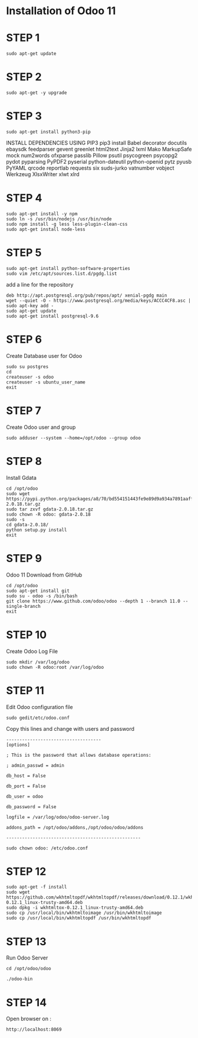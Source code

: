 # Installation of Odoo 11

# STEP 1
```terminal
sudo apt-get update
```
# STEP 2
```terminal
sudo apt-get -y upgrade
```
# STEP 3
```terminal
sudo apt-get install python3-pip
```
INSTALL DEPENDENCIES USING PIP3
pip3 install Babel decorator docutils ebaysdk feedparser gevent greenlet html2text Jinja2 lxml Mako MarkupSafe mock num2words ofxparse passlib Pillow psutil psycogreen psycopg2 pydot pyparsing PyPDF2 pyserial python-dateutil python-openid pytz pyusb PyYAML qrcode reportlab requests six suds-jurko vatnumber vobject Werkzeug XlsxWriter xlwt xlrd

# STEP 4
```terminal
sudo apt-get install -y npm
sudo ln -s /usr/bin/nodejs /usr/bin/node
sudo npm install -g less less-plugin-clean-css
sudo apt-get install node-less
```

# STEP 5
```terminal
sudo apt-get install python-software-properties
sudo vim /etc/apt/sources.list.d/pgdg.list
```
add a line for the repository
```terminal
deb http://apt.postgresql.org/pub/repos/apt/ xenial-pgdg main
wget --quiet -O - https://www.postgresql.org/media/keys/ACCC4CF8.asc | sudo apt-key add -
sudo apt-get update
sudo apt-get install postgresql-9.6
```

# STEP 6
Create Database user for Odoo
```terminal
sudo su postgres
cd
createuser -s odoo
createuser -s ubuntu_user_name
exit
```

# STEP 7
Create Odoo user and group
```terminal
sudo adduser --system --home=/opt/odoo --group odoo
```

# STEP 8
Install Gdata
```terminal
cd /opt/odoo
sudo wget https://pypi.python.org/packages/a8/70/bd554151443fe9e89d9a934a7891aaffc63b9cb5c7d608972919a002c03c/gdata-2.0.18.tar.gz
sudo tar zxvf gdata-2.0.18.tar.gz
sudo chown -R odoo: gdata-2.0.18
sudo -s
cd gdata-2.0.18/
python setup.py install
exit
```

# STEP 9
Odoo 11 Download from GitHub
```terminal
cd /opt/odoo
sudo apt-get install git
sudo su - odoo -s /bin/bash
git clone https://www.github.com/odoo/odoo --depth 1 --branch 11.0 --single-branch
exit
```

# STEP 10
Create Odoo Log File
```terminal
sudo mkdir /var/log/odoo
sudo chown -R odoo:root /var/log/odoo
```

# STEP 11
Edit Odoo configuration file
```terminal
sudo gedit/etc/odoo.conf
```
Copy this lines and change with users and password 
```terminal
------------------------------------
[options]

; This is the password that allows database operations:

; admin_passwd = admin

db_host = False

db_port = False

db_user = odoo

db_password = False

logfile = /var/log/odoo/odoo-server.log

addons_path = /opt/odoo/addons,/opt/odoo/odoo/addons

---------------------------------------------------

sudo chown odoo: /etc/odoo.conf
```

# STEP 12
```terminal
sudo apt-get -f install
sudo wget https://github.com/wkhtmltopdf/wkhtmltopdf/releases/download/0.12.1/wkhtmltox-0.12.1_linux-trusty-amd64.deb
sudo dpkg -i wkhtmltox-0.12.1_linux-trusty-amd64.deb
sudo cp /usr/local/bin/wkhtmltoimage /usr/bin/wkhtmltoimage
sudo cp /usr/local/bin/wkhtmltopdf /usr/bin/wkhtmltopdf
```

# STEP 13
Run Odoo Server
```terminal
cd /opt/odoo/odoo

./odoo-bin
```

# STEP 14
Open browser on :
```browser
http://localhost:8069
```
